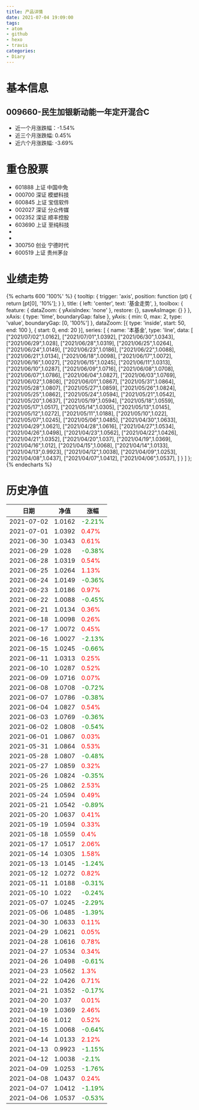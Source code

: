 ```yaml
---
title: 产品详情
date: 2021-07-04 19:09:00
tags:
- atom
- github
- hexo
- travis
categories:
- Diary
---
```


# 基本信息
## 009660-民生加银新动能一年定开混合C
- 近一个月涨跌幅：-1.54%
- 近三个月涨跌幅: 0.45%
- 近六个月涨跌幅: -3.69%

# 重仓股票
- 601888 上证 中国中免
- 000700 深证 模塑科技
- 600845 上证 宝信软件
- 002027 深证 分众传媒
- 002352 深证 顺丰控股
- 603690 上证 至纯科技
- 
- 
- 300750 创业 宁德时代
- 600519 上证 贵州茅台
# 业绩走势

{% echarts 600 '100%' %}
{
  tooltip: {
        trigger: 'axis',
        position: function (pt) {
            return [pt[0], '10%'];
        }
    },
    title: {
        left: 'center',
        text: '基金走势',
    },
    toolbox: {
        feature: {
            dataZoom: {
                yAxisIndex: 'none'
            },
            restore: {},
            saveAsImage: {}
        }
    },
    xAxis: {
        type: 'time',
        boundaryGap: false
    },
    yAxis: {
        min: 0,
        max: 2,
        type: 'value',
        boundaryGap: [0, '100%']
    },
    dataZoom: [{
        type: 'inside',
        start: 50,
        end: 100
    }, {
        start: 0,
        end: 20
    }],
    series: [
        {
            name: '本基金',
            type: 'line',
            data: [
["2021/07/02",1.0162],
["2021/07/01",1.0392],
["2021/06/30",1.0343],
["2021/06/29",1.028],
["2021/06/28",1.0319],
["2021/06/25",1.0264],
["2021/06/24",1.0149],
["2021/06/23",1.0186],
["2021/06/22",1.0088],
["2021/06/21",1.0134],
["2021/06/18",1.0098],
["2021/06/17",1.0072],
["2021/06/16",1.0027],
["2021/06/15",1.0245],
["2021/06/11",1.0313],
["2021/06/10",1.0287],
["2021/06/09",1.0716],
["2021/06/08",1.0708],
["2021/06/07",1.0786],
["2021/06/04",1.0827],
["2021/06/03",1.0769],
["2021/06/02",1.0808],
["2021/06/01",1.0867],
["2021/05/31",1.0864],
["2021/05/28",1.0807],
["2021/05/27",1.0859],
["2021/05/26",1.0824],
["2021/05/25",1.0862],
["2021/05/24",1.0594],
["2021/05/21",1.0542],
["2021/05/20",1.0637],
["2021/05/19",1.0594],
["2021/05/18",1.0559],
["2021/05/17",1.0517],
["2021/05/14",1.0305],
["2021/05/13",1.0145],
["2021/05/12",1.0272],
["2021/05/11",1.0188],
["2021/05/10",1.022],
["2021/05/07",1.0245],
["2021/05/06",1.0485],
["2021/04/30",1.0633],
["2021/04/29",1.0621],
["2021/04/28",1.0616],
["2021/04/27",1.0534],
["2021/04/26",1.0498],
["2021/04/23",1.0562],
["2021/04/22",1.0426],
["2021/04/21",1.0352],
["2021/04/20",1.037],
["2021/04/19",1.0369],
["2021/04/16",1.012],
["2021/04/15",1.0068],
["2021/04/14",1.0133],
["2021/04/13",0.9923],
["2021/04/12",1.0038],
["2021/04/09",1.0253],
["2021/04/08",1.0437],
["2021/04/07",1.0412],
["2021/04/06",1.0537],
]
        }
    ]
};
{% endecharts %}

# 历史净值

| 日期 | 净值 | 涨幅 |
| --- | --- | --- |
|2021-07-02|1.0162|<font color=green>-2.21%</font>|
|2021-07-01|1.0392|<font color=red>0.47%</font>|
|2021-06-30|1.0343|<font color=red>0.61%</font>|
|2021-06-29|1.028|<font color=green>-0.38%</font>|
|2021-06-28|1.0319|<font color=red>0.54%</font>|
|2021-06-25|1.0264|<font color=red>1.13%</font>|
|2021-06-24|1.0149|<font color=green>-0.36%</font>|
|2021-06-23|1.0186|<font color=red>0.97%</font>|
|2021-06-22|1.0088|<font color=green>-0.45%</font>|
|2021-06-21|1.0134|<font color=red>0.36%</font>|
|2021-06-18|1.0098|<font color=red>0.26%</font>|
|2021-06-17|1.0072|<font color=red>0.45%</font>|
|2021-06-16|1.0027|<font color=green>-2.13%</font>|
|2021-06-15|1.0245|<font color=green>-0.66%</font>|
|2021-06-11|1.0313|<font color=red>0.25%</font>|
|2021-06-10|1.0287|<font color=red>0.52%</font>|
|2021-06-09|1.0716|<font color=red>0.07%</font>|
|2021-06-08|1.0708|<font color=green>-0.72%</font>|
|2021-06-07|1.0786|<font color=green>-0.38%</font>|
|2021-06-04|1.0827|<font color=red>0.54%</font>|
|2021-06-03|1.0769|<font color=green>-0.36%</font>|
|2021-06-02|1.0808|<font color=green>-0.54%</font>|
|2021-06-01|1.0867|<font color=red>0.03%</font>|
|2021-05-31|1.0864|<font color=red>0.53%</font>|
|2021-05-28|1.0807|<font color=green>-0.48%</font>|
|2021-05-27|1.0859|<font color=red>0.32%</font>|
|2021-05-26|1.0824|<font color=green>-0.35%</font>|
|2021-05-25|1.0862|<font color=red>2.53%</font>|
|2021-05-24|1.0594|<font color=red>0.49%</font>|
|2021-05-21|1.0542|<font color=green>-0.89%</font>|
|2021-05-20|1.0637|<font color=red>0.41%</font>|
|2021-05-19|1.0594|<font color=red>0.33%</font>|
|2021-05-18|1.0559|<font color=red>0.4%</font>|
|2021-05-17|1.0517|<font color=red>2.06%</font>|
|2021-05-14|1.0305|<font color=red>1.58%</font>|
|2021-05-13|1.0145|<font color=green>-1.24%</font>|
|2021-05-12|1.0272|<font color=red>0.82%</font>|
|2021-05-11|1.0188|<font color=green>-0.31%</font>|
|2021-05-10|1.022|<font color=green>-0.24%</font>|
|2021-05-07|1.0245|<font color=green>-2.29%</font>|
|2021-05-06|1.0485|<font color=green>-1.39%</font>|
|2021-04-30|1.0633|<font color=red>0.11%</font>|
|2021-04-29|1.0621|<font color=red>0.05%</font>|
|2021-04-28|1.0616|<font color=red>0.78%</font>|
|2021-04-27|1.0534|<font color=red>0.34%</font>|
|2021-04-26|1.0498|<font color=green>-0.61%</font>|
|2021-04-23|1.0562|<font color=red>1.3%</font>|
|2021-04-22|1.0426|<font color=red>0.71%</font>|
|2021-04-21|1.0352|<font color=green>-0.17%</font>|
|2021-04-20|1.037|<font color=red>0.01%</font>|
|2021-04-19|1.0369|<font color=red>2.46%</font>|
|2021-04-16|1.012|<font color=red>0.52%</font>|
|2021-04-15|1.0068|<font color=green>-0.64%</font>|
|2021-04-14|1.0133|<font color=red>2.12%</font>|
|2021-04-13|0.9923|<font color=green>-1.15%</font>|
|2021-04-12|1.0038|<font color=green>-2.1%</font>|
|2021-04-09|1.0253|<font color=green>-1.76%</font>|
|2021-04-08|1.0437|<font color=red>0.24%</font>|
|2021-04-07|1.0412|<font color=green>-1.19%</font>|
|2021-04-06|1.0537|<font color=green>-0.53%</font>|
